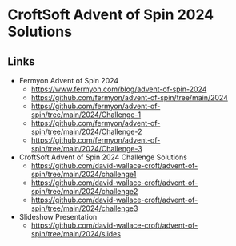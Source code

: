 # CroftSoft Advent of Spin 2024 Solutions

## Links

- Fermyon Advent of Spin 2024
  - https://www.fermyon.com/blog/advent-of-spin-2024 
  - https://github.com/fermyon/advent-of-spin/tree/main/2024
  - https://github.com/fermyon/advent-of-spin/tree/main/2024/Challenge-1
  - https://github.com/fermyon/advent-of-spin/tree/main/2024/Challenge-2
  - https://github.com/fermyon/advent-of-spin/tree/main/2024/Challenge-3
- CroftSoft Advent of Spin 2024 Challenge Solutions
  - https://github.com/david-wallace-croft/advent-of-spin/tree/main/2024/challenge1
  - https://github.com/david-wallace-croft/advent-of-spin/tree/main/2024/challenge2
  - https://github.com/david-wallace-croft/advent-of-spin/tree/main/2024/challenge3
- Slideshow Presentation
  - https://github.com/david-wallace-croft/advent-of-spin/tree/main/2024/slides

